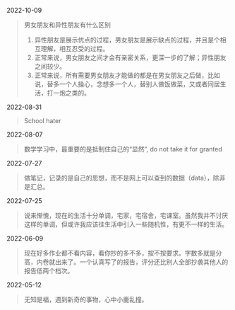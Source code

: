 2022-10-09
> 男女朋友和异性朋友有什么区别
> 1. 异性朋友是展示优点的过程，男女朋友是展示缺点的过程，并且是个相互理解，相互忍受的过程。
> 2. 正常来说，男女朋友之间才会有亲密关系，更深一步的了解；异性朋友之间较少。
> 3. 正常来说，所有需要男女朋友才能做的都是在男女朋友之后做，比如说，替多一个人操心，念想多一个人，替别人做饭做菜，又或者同居生活，打一炮之类的。

2022-08-31
> School hater

2022-08-07
> 数学学习中，最重要的是抵制住自己的“显然”, do not take it for granted

2022-07-27
> 做笔记，记录的是自己的思想，而不是网上可以查到的数据（data），除非是汇总。

2022-07-25
> 说来惭愧，现在的生活十分单调，宅家，宅宿舍，宅课室。虽然我并不讨厌这样的单调，但或许我应该往生活中引入一些随机性，有更不一样的生活。

2022-06-09
> 现在好多作业都不看内容，看你抄的多不多，按不按要求。字数多就是分高，内卷就出来了。一个认真写了的报告，评分还比别人全部抄袭其他人的报告低两个档次。

2022-05-12
> 无知是福，遇到新奇的事物，心中小鹿乱撞。

